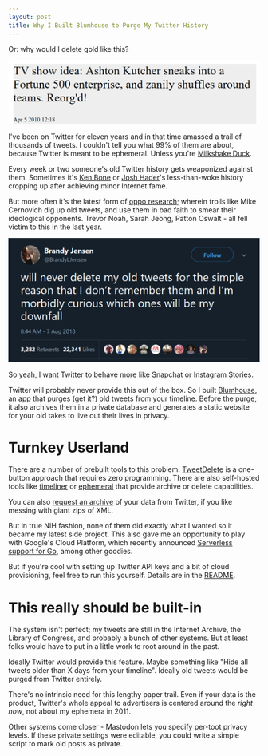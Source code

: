 ```yaml
---
layout: post
title: Why I Built Blumhouse to Purge My Twitter History
---
```


Or: why would I delete gold like this?

![bad tweets](../images/bad-tweets.png)

I've been on Twitter for eleven years and in that time amassed a trail of thousands of tweets. I couldn't tell you what 99% of them are about, because Twitter is meant to be ephemeral.
Unless you're [Milkshake Duck](https://twitter.com/pixelatedboat/status/741904787361300481).

Every week or two someone's old Twitter history gets weaponized against them. Sometimes it's [Ken Bone](https://money.cnn.com/2016/10/14/technology/ken-bone-reddit/) or [Josh Hader](https://www.washingtonpost.com/news/the-intersect/wp/2018/07/18/josh-haders-all-star-game-controversy-shows-how-online-ghosts-will-haunt-us-forever/?utm_term=.4855f2e8eaa1)'s less-than-woke history cropping up after achieving minor Internet fame.

But more often it's the latest form of [oppo research](https://www.washingtonpost.com/news/the-intersect/wp/2018/07/30/theres-no-good-reason-to-keep-old-tweets-online-heres-how-to-delete-them/?utm_term=.6da146165ecb); wherein trolls like Mike Cernovich dig up old tweets, and use them in bad faith to smear their ideological opponents. Trevor Noah, Sarah Jeong, Patton Oswalt - all fell victim to this in the last year.

![old tweets](../images/old-tweets.png)

So yeah, I want Twitter to behave more like Snapchat or Instagram Stories.

Twitter will probably never provide this out of the box. So I built [Blumhouse](https://github.com/mattdsteele/blumhouse), an app that purges (get it?) old tweets from your timeline. Before the purge, it also archives them in a private database and generates a static website for your old takes to live out their lives in privacy.

# Turnkey Userland

There are a number of prebuilt tools to this problem. [TweetDelete](https://tweetdelete.net/) is a one-button approach that requires zero programming.
There are also self-hosted tools like [timeliner](https://github.com/mholt/timeliner) or [ephemeral](https://github.com/victoriadotdev/ephemeral) that provide archive or delete capabilities.

You can also [request an archive](https://twitter.com/settings/your_twitter_data) of your data from Twitter, if you like messing with giant zips of XML.

But in true NIH fashion, none of them did exactly what I wanted so it became my latest side project. This also gave me an opportunity to play with Google's Cloud Platform, which recently announced [Serverless support for Go](https://cloud.google.com/blog/products/application-development/cloud-functions-go-1-11-is-now-a-supported-language), among other goodies.

But if you're cool with setting up Twitter API keys and a bit of cloud provisioning, feel free to run this yourself. Details are in the [README](https://github.com/mattdsteele/blumhouse#if-you-do-want-to-run-this-on-your-account).

# This really should be built-in

The system isn't perfect; my tweets are still in the Internet Archive, the Library of Congress, and probably a bunch of other systems. But at least folks would have to put in a little work to root around in the past.

Ideally Twitter would provide this feature. Maybe something like "Hide all tweets older than X days from your timeline". Ideally old tweets would be purged from Twitter entirely.

There's no intrinsic need for this lengthy paper trail. Even if your data is the product, Twitter's whole appeal to advertisers is centered around the _right now_, not about my ephemera in 2011.

Other systems come closer - Mastodon lets you specify per-toot privacy levels. If these private settings were editable, you could write a simple script to mark old posts as private.
